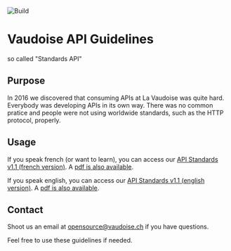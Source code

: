 ![Build](https://api.travis-ci.com/VaudoiseAssurances/API-Guidelines.svg?branch=master)

# Vaudoise API Guidelines
so called "Standards API"

## Purpose

In 2016 we discovered that consuming APIs at La Vaudoise was quite hard. Everybody was developing APIs in its own way. There was no common pratice and people were not using worldwide standards, such as the HTTP protocol, properly.

## Usage

If you speak french (or want to learn), you can access our [API Standards v1.1 (french version)](fr/introduction.md). A [pdf is also available](https://vaudoiseassurances.github.io/API-Guidelines/api-guidelines-fr.pdf).

If you speak english, you can access our [API Standards v1.1 (english version)](en/introduction.md). A [pdf is also available](https://vaudoiseassurances.github.io/API-Guidelines/api-guidelines-en.pdf).

## Contact

Shoot us an email at opensource@vaudoise.ch if you have questions.

Feel free to use these guidelines if needed. 
